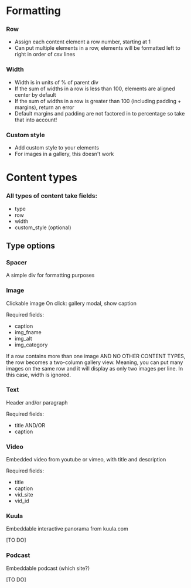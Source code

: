 # Formatting

### Row
* Assign each content element a row number, starting at 1
* Can put multiple elements in a row, elements will be formatted left to right in order of csv lines

### Width
* Width is in units of % of parent div
* If the sum of widths in a row is less than 100, elements are aligned center by default
* If the sum of widths in a row is greater than 100 (including padding + margins), return an error
* Default margins and padding are not factored in to percentage so take that into account!

### Custom style
* Add custom style to your elements
* For images in a gallery, this doesn't work


# Content types

### All types of content take fields:
* type
* row
* width
* custom_style (optional)

## Type options

### Spacer
A simple div for formatting purposes

### Image
Clickable image
On click: gallery modal, show caption

Required fields:
* caption
* img_fname
* img_alt
* img_category

If a row contains more than one image AND NO OTHER CONTENT TYPES, the row becomes a two-column gallery view. Meaning, you can put many images on the same row and it will display as only two images per line. In this case, width is ignored.

### Text
Header and/or paragraph

Required fields:
* title AND/OR
* caption

### Video
Embedded video from youtube or vimeo, with title and description

Required fields:
* title
* caption
* vid_site
* vid_id

### Kuula
Embeddable interactive panorama from kuula.com

[TO DO]

### Podcast
Embeddable podcast (which site?)

[TO DO]
